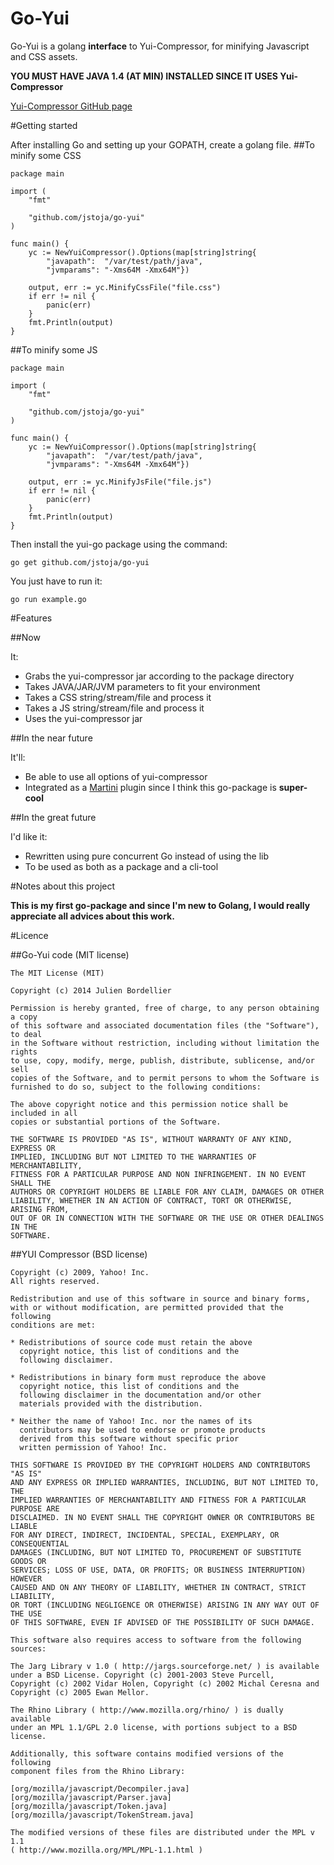 Go-Yui
======

  Go-Yui is a golang **interface** to Yui-Compressor, for minifying Javascript and CSS assets.

**YOU MUST HAVE JAVA 1.4 (AT MIN) INSTALLED SINCE IT USES Yui-Compressor**

[Yui-Compressor GitHub page](http://yui.github.io/yuicompressor/)

#Getting started

After installing Go and setting up your GOPATH, create a golang file.
##To minify some CSS

	package main
	
	import (
		"fmt"

		"github.com/jstoja/go-yui"
	)
	
	func main() {
		yc := NewYuiCompressor().Options(map[string]string{
			"javapath":  "/var/test/path/java",
			"jvmparams": "-Xms64M -Xmx64M"})
	
		output, err := yc.MinifyCssFile("file.css")
		if err != nil {
			panic(err)
		}
		fmt.Println(output)		
	}
	
##To minify some JS

	package main
	
	import (
		"fmt"

		"github.com/jstoja/go-yui"
	)

	func main() {
		yc := NewYuiCompressor().Options(map[string]string{
			"javapath":  "/var/test/path/java",
			"jvmparams": "-Xms64M -Xmx64M"})

		output, err := yc.MinifyJsFile("file.js")
		if err != nil {
			panic(err)
		}
		fmt.Println(output)		
	}
	

Then install the yui-go package using the command:

	go get github.com/jstoja/go-yui

You just have to run it:

	go run example.go

#Features

##Now

It:

* Grabs the yui-compressor jar according to the package directory
* Takes JAVA/JAR/JVM parameters to fit your environment
* Takes a CSS string/stream/file and process it
* Takes a JS string/stream/file and process it
* Uses the yui-compressor jar

##In the near future

It'll:

* Be able to use all options of yui-compressor
* Integrated as a [Martini](https://github.com/codegangsta/martini/) plugin since I think this go-package is **super-cool**

##In the great future

I'd like it:

* Rewritten using pure concurrent Go instead of using the lib
* To be used as both as a package and a cli-tool

	
#Notes about this project

**This is my first go-package and since I'm new to Golang, I would really appreciate all advices about this work.**

#Licence

##Go-Yui code (MIT license)

	The MIT License (MIT)

	Copyright (c) 2014 Julien Bordellier

	Permission is hereby granted, free of charge, to any person obtaining a copy
	of this software and associated documentation files (the "Software"), to deal
	in the Software without restriction, including without limitation the rights
	to use, copy, modify, merge, publish, distribute, sublicense, and/or sell
	copies of the Software, and to permit persons to whom the Software is
	furnished to do so, subject to the following conditions:

	The above copyright notice and this permission notice shall be included in all
	copies or substantial portions of the Software.

	THE SOFTWARE IS PROVIDED "AS IS", WITHOUT WARRANTY OF ANY KIND, EXPRESS OR
	IMPLIED, INCLUDING BUT NOT LIMITED TO THE WARRANTIES OF MERCHANTABILITY,
	FITNESS FOR A PARTICULAR PURPOSE AND NON INFRINGEMENT. IN NO EVENT SHALL THE
	AUTHORS OR COPYRIGHT HOLDERS BE LIABLE FOR ANY CLAIM, DAMAGES OR OTHER
	LIABILITY, WHETHER IN AN ACTION OF CONTRACT, TORT OR OTHERWISE, ARISING FROM,
	OUT OF OR IN CONNECTION WITH THE SOFTWARE OR THE USE OR OTHER DEALINGS IN THE
	SOFTWARE.

##YUI Compressor (BSD license)

	Copyright (c) 2009, Yahoo! Inc.
	All rights reserved.

	Redistribution and use of this software in source and binary forms,
	with or without modification, are permitted provided that the following
	conditions are met:

	* Redistributions of source code must retain the above
	  copyright notice, this list of conditions and the
	  following disclaimer.

	* Redistributions in binary form must reproduce the above
	  copyright notice, this list of conditions and the
	  following disclaimer in the documentation and/or other
	  materials provided with the distribution.

	* Neither the name of Yahoo! Inc. nor the names of its
	  contributors may be used to endorse or promote products
	  derived from this software without specific prior
	  written permission of Yahoo! Inc.

	THIS SOFTWARE IS PROVIDED BY THE COPYRIGHT HOLDERS AND CONTRIBUTORS "AS IS"
	AND ANY EXPRESS OR IMPLIED WARRANTIES, INCLUDING, BUT NOT LIMITED TO, THE
	IMPLIED WARRANTIES OF MERCHANTABILITY AND FITNESS FOR A PARTICULAR PURPOSE ARE
	DISCLAIMED. IN NO EVENT SHALL THE COPYRIGHT OWNER OR CONTRIBUTORS BE LIABLE
	FOR ANY DIRECT, INDIRECT, INCIDENTAL, SPECIAL, EXEMPLARY, OR CONSEQUENTIAL
	DAMAGES (INCLUDING, BUT NOT LIMITED TO, PROCUREMENT OF SUBSTITUTE GOODS OR
	SERVICES; LOSS OF USE, DATA, OR PROFITS; OR BUSINESS INTERRUPTION) HOWEVER
	CAUSED AND ON ANY THEORY OF LIABILITY, WHETHER IN CONTRACT, STRICT LIABILITY,
	OR TORT (INCLUDING NEGLIGENCE OR OTHERWISE) ARISING IN ANY WAY OUT OF THE USE
	OF THIS SOFTWARE, EVEN IF ADVISED OF THE POSSIBILITY OF SUCH DAMAGE.

	This software also requires access to software from the following sources:

	The Jarg Library v 1.0 ( http://jargs.sourceforge.net/ ) is available
	under a BSD License. Copyright (c) 2001-2003 Steve Purcell,
	Copyright (c) 2002 Vidar Holen, Copyright (c) 2002 Michal Ceresna and
	Copyright (c) 2005 Ewan Mellor.

	The Rhino Library ( http://www.mozilla.org/rhino/ ) is dually available
	under an MPL 1.1/GPL 2.0 license, with portions subject to a BSD license.

	Additionally, this software contains modified versions of the following
	component files from the Rhino Library:

	[org/mozilla/javascript/Decompiler.java]
	[org/mozilla/javascript/Parser.java]
	[org/mozilla/javascript/Token.java]
	[org/mozilla/javascript/TokenStream.java]

	The modified versions of these files are distributed under the MPL v 1.1
	( http://www.mozilla.org/MPL/MPL-1.1.html )

